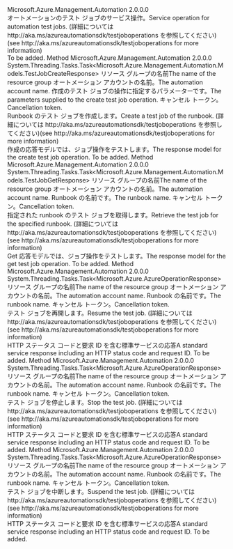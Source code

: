 <Type Name="ITestJobOperations" FullName="Microsoft.Azure.Management.Automation.ITestJobOperations">
  <TypeSignature Language="C#" Value="public interface ITestJobOperations" />
  <TypeSignature Language="ILAsm" Value=".class public interface auto ansi abstract ITestJobOperations" />
  <TypeSignature Language="DocId" Value="T:Microsoft.Azure.Management.Automation.ITestJobOperations" />
  <TypeSignature Language="VB.NET" Value="Public Interface ITestJobOperations" />
  <TypeSignature Language="F#" Value="type ITestJobOperations = interface" />
  <AssemblyInfo>
    <AssemblyName>Microsoft.Azure.Management.Automation</AssemblyName>
    <AssemblyVersion>2.0.0.0</AssemblyVersion>
  </AssemblyInfo>
  <Interfaces />
  <Docs>
    <summary>
            <span data-ttu-id="38b9a-101">オートメーションのテスト ジョブのサービス操作。</span><span class="sxs-lookup"><span data-stu-id="38b9a-101">Service operation for automation test jobs.</span></span>  <span data-ttu-id="38b9a-102">(詳細については http://aka.ms/azureautomationsdk/testjoboperations を参照してください)</span><span class="sxs-lookup"><span data-stu-id="38b9a-102">(see http://aka.ms/azureautomationsdk/testjoboperations for more information)</span></span>
            </summary>
    <remarks>To be added.</remarks>
  </Docs>
  <Members>
    <Member MemberName="CreateAsync">
      <MemberSignature Language="C#" Value="public System.Threading.Tasks.Task&lt;Microsoft.Azure.Management.Automation.Models.TestJobCreateResponse&gt; CreateAsync (string resourceGroupName, string automationAccount, Microsoft.Azure.Management.Automation.Models.TestJobCreateParameters parameters, System.Threading.CancellationToken cancellationToken);" />
      <MemberSignature Language="ILAsm" Value=".method public hidebysig newslot virtual instance class System.Threading.Tasks.Task`1&lt;class Microsoft.Azure.Management.Automation.Models.TestJobCreateResponse&gt; CreateAsync(string resourceGroupName, string automationAccount, class Microsoft.Azure.Management.Automation.Models.TestJobCreateParameters parameters, valuetype System.Threading.CancellationToken cancellationToken) cil managed" />
      <MemberSignature Language="DocId" Value="M:Microsoft.Azure.Management.Automation.ITestJobOperations.CreateAsync(System.String,System.String,Microsoft.Azure.Management.Automation.Models.TestJobCreateParameters,System.Threading.CancellationToken)" />
      <MemberSignature Language="F#" Value="abstract member CreateAsync : string * string * Microsoft.Azure.Management.Automation.Models.TestJobCreateParameters * System.Threading.CancellationToken -&gt; System.Threading.Tasks.Task&lt;Microsoft.Azure.Management.Automation.Models.TestJobCreateResponse&gt;" Usage="iTestJobOperations.CreateAsync (resourceGroupName, automationAccount, parameters, cancellationToken)" />
      <MemberType>Method</MemberType>
      <AssemblyInfo>
        <AssemblyName>Microsoft.Azure.Management.Automation</AssemblyName>
        <AssemblyVersion>2.0.0.0</AssemblyVersion>
      </AssemblyInfo>
      <ReturnValue>
        <ReturnType>System.Threading.Tasks.Task&lt;Microsoft.Azure.Management.Automation.Models.TestJobCreateResponse&gt;</ReturnType>
      </ReturnValue>
      <Parameters>
        <Parameter Name="resourceGroupName" Type="System.String" />
        <Parameter Name="automationAccount" Type="System.String" />
        <Parameter Name="parameters" Type="Microsoft.Azure.Management.Automation.Models.TestJobCreateParameters" />
        <Parameter Name="cancellationToken" Type="System.Threading.CancellationToken" />
      </Parameters>
      <Docs>
        <param name="resourceGroupName">
            <span data-ttu-id="38b9a-103">リソース グループの名前</span><span class="sxs-lookup"><span data-stu-id="38b9a-103">The name of the resource group</span></span>
            </param>
        <param name="automationAccount">
            <span data-ttu-id="38b9a-104">オートメーション アカウントの名前。</span><span class="sxs-lookup"><span data-stu-id="38b9a-104">The automation account name.</span></span>
            </param>
        <param name="parameters">
            <span data-ttu-id="38b9a-105">作成のテスト ジョブの操作に指定するパラメーターです。</span><span class="sxs-lookup"><span data-stu-id="38b9a-105">The parameters supplied to the create test job operation.</span></span>
            </param>
        <param name="cancellationToken">
            <span data-ttu-id="38b9a-106">キャンセル トークン。</span><span class="sxs-lookup"><span data-stu-id="38b9a-106">Cancellation token.</span></span>
            </param>
        <summary>
            <span data-ttu-id="38b9a-107">Runbook のテスト ジョブを作成します。</span><span class="sxs-lookup"><span data-stu-id="38b9a-107">Create a test job of the runbook.</span></span>  <span data-ttu-id="38b9a-108">(詳細については http://aka.ms/azureautomationsdk/testjoboperations を参照してください)</span><span class="sxs-lookup"><span data-stu-id="38b9a-108">(see http://aka.ms/azureautomationsdk/testjoboperations for more information)</span></span>
            </summary>
        <returns>
            <span data-ttu-id="38b9a-109">作成の応答モデルでは、ジョブ操作をテストします。</span><span class="sxs-lookup"><span data-stu-id="38b9a-109">The response model for the create test job operation.</span></span>
            </returns>
        <remarks>To be added.</remarks>
      </Docs>
    </Member>
    <Member MemberName="GetAsync">
      <MemberSignature Language="C#" Value="public System.Threading.Tasks.Task&lt;Microsoft.Azure.Management.Automation.Models.TestJobGetResponse&gt; GetAsync (string resourceGroupName, string automationAccount, string runbookName, System.Threading.CancellationToken cancellationToken);" />
      <MemberSignature Language="ILAsm" Value=".method public hidebysig newslot virtual instance class System.Threading.Tasks.Task`1&lt;class Microsoft.Azure.Management.Automation.Models.TestJobGetResponse&gt; GetAsync(string resourceGroupName, string automationAccount, string runbookName, valuetype System.Threading.CancellationToken cancellationToken) cil managed" />
      <MemberSignature Language="DocId" Value="M:Microsoft.Azure.Management.Automation.ITestJobOperations.GetAsync(System.String,System.String,System.String,System.Threading.CancellationToken)" />
      <MemberSignature Language="F#" Value="abstract member GetAsync : string * string * string * System.Threading.CancellationToken -&gt; System.Threading.Tasks.Task&lt;Microsoft.Azure.Management.Automation.Models.TestJobGetResponse&gt;" Usage="iTestJobOperations.GetAsync (resourceGroupName, automationAccount, runbookName, cancellationToken)" />
      <MemberType>Method</MemberType>
      <AssemblyInfo>
        <AssemblyName>Microsoft.Azure.Management.Automation</AssemblyName>
        <AssemblyVersion>2.0.0.0</AssemblyVersion>
      </AssemblyInfo>
      <ReturnValue>
        <ReturnType>System.Threading.Tasks.Task&lt;Microsoft.Azure.Management.Automation.Models.TestJobGetResponse&gt;</ReturnType>
      </ReturnValue>
      <Parameters>
        <Parameter Name="resourceGroupName" Type="System.String" />
        <Parameter Name="automationAccount" Type="System.String" />
        <Parameter Name="runbookName" Type="System.String" />
        <Parameter Name="cancellationToken" Type="System.Threading.CancellationToken" />
      </Parameters>
      <Docs>
        <param name="resourceGroupName">
            <span data-ttu-id="38b9a-110">リソース グループの名前</span><span class="sxs-lookup"><span data-stu-id="38b9a-110">The name of the resource group</span></span>
            </param>
        <param name="automationAccount">
            <span data-ttu-id="38b9a-111">オートメーション アカウントの名前。</span><span class="sxs-lookup"><span data-stu-id="38b9a-111">The automation account name.</span></span>
            </param>
        <param name="runbookName">
            <span data-ttu-id="38b9a-112">Runbook の名前です。</span><span class="sxs-lookup"><span data-stu-id="38b9a-112">The runbook name.</span></span>
            </param>
        <param name="cancellationToken">
            <span data-ttu-id="38b9a-113">キャンセル トークン。</span><span class="sxs-lookup"><span data-stu-id="38b9a-113">Cancellation token.</span></span>
            </param>
        <summary>
            <span data-ttu-id="38b9a-114">指定された runbook のテスト ジョブを取得します。</span><span class="sxs-lookup"><span data-stu-id="38b9a-114">Retrieve the test job for the specified runbook.</span></span>  <span data-ttu-id="38b9a-115">(詳細については http://aka.ms/azureautomationsdk/testjoboperations を参照してください)</span><span class="sxs-lookup"><span data-stu-id="38b9a-115">(see http://aka.ms/azureautomationsdk/testjoboperations for more information)</span></span>
            </summary>
        <returns>
            <span data-ttu-id="38b9a-116">Get 応答モデルでは、ジョブ操作をテストします。</span><span class="sxs-lookup"><span data-stu-id="38b9a-116">The response model for the get test job operation.</span></span>
            </returns>
        <remarks>To be added.</remarks>
      </Docs>
    </Member>
    <Member MemberName="ResumeAsync">
      <MemberSignature Language="C#" Value="public System.Threading.Tasks.Task&lt;Microsoft.Azure.AzureOperationResponse&gt; ResumeAsync (string resourceGroupName, string automationAccount, string runbookName, System.Threading.CancellationToken cancellationToken);" />
      <MemberSignature Language="ILAsm" Value=".method public hidebysig newslot virtual instance class System.Threading.Tasks.Task`1&lt;class Microsoft.Azure.AzureOperationResponse&gt; ResumeAsync(string resourceGroupName, string automationAccount, string runbookName, valuetype System.Threading.CancellationToken cancellationToken) cil managed" />
      <MemberSignature Language="DocId" Value="M:Microsoft.Azure.Management.Automation.ITestJobOperations.ResumeAsync(System.String,System.String,System.String,System.Threading.CancellationToken)" />
      <MemberSignature Language="F#" Value="abstract member ResumeAsync : string * string * string * System.Threading.CancellationToken -&gt; System.Threading.Tasks.Task&lt;Microsoft.Azure.AzureOperationResponse&gt;" Usage="iTestJobOperations.ResumeAsync (resourceGroupName, automationAccount, runbookName, cancellationToken)" />
      <MemberType>Method</MemberType>
      <AssemblyInfo>
        <AssemblyName>Microsoft.Azure.Management.Automation</AssemblyName>
        <AssemblyVersion>2.0.0.0</AssemblyVersion>
      </AssemblyInfo>
      <ReturnValue>
        <ReturnType>System.Threading.Tasks.Task&lt;Microsoft.Azure.AzureOperationResponse&gt;</ReturnType>
      </ReturnValue>
      <Parameters>
        <Parameter Name="resourceGroupName" Type="System.String" />
        <Parameter Name="automationAccount" Type="System.String" />
        <Parameter Name="runbookName" Type="System.String" />
        <Parameter Name="cancellationToken" Type="System.Threading.CancellationToken" />
      </Parameters>
      <Docs>
        <param name="resourceGroupName">
            <span data-ttu-id="38b9a-117">リソース グループの名前</span><span class="sxs-lookup"><span data-stu-id="38b9a-117">The name of the resource group</span></span>
            </param>
        <param name="automationAccount">
            <span data-ttu-id="38b9a-118">オートメーション アカウントの名前。</span><span class="sxs-lookup"><span data-stu-id="38b9a-118">The automation account name.</span></span>
            </param>
        <param name="runbookName">
            <span data-ttu-id="38b9a-119">Runbook の名前です。</span><span class="sxs-lookup"><span data-stu-id="38b9a-119">The runbook name.</span></span>
            </param>
        <param name="cancellationToken">
            <span data-ttu-id="38b9a-120">キャンセル トークン。</span><span class="sxs-lookup"><span data-stu-id="38b9a-120">Cancellation token.</span></span>
            </param>
        <summary>
            <span data-ttu-id="38b9a-121">テスト ジョブを再開します。</span><span class="sxs-lookup"><span data-stu-id="38b9a-121">Resume the test job.</span></span>  <span data-ttu-id="38b9a-122">(詳細については http://aka.ms/azureautomationsdk/testjoboperations を参照してください)</span><span class="sxs-lookup"><span data-stu-id="38b9a-122">(see http://aka.ms/azureautomationsdk/testjoboperations for more information)</span></span>
            </summary>
        <returns>
            <span data-ttu-id="38b9a-123">HTTP ステータス コードと要求 ID を含む標準サービスの応答</span><span class="sxs-lookup"><span data-stu-id="38b9a-123">A standard service response including an HTTP status code and request ID.</span></span>
            </returns>
        <remarks>To be added.</remarks>
      </Docs>
    </Member>
    <Member MemberName="StopAsync">
      <MemberSignature Language="C#" Value="public System.Threading.Tasks.Task&lt;Microsoft.Azure.AzureOperationResponse&gt; StopAsync (string resourceGroupName, string automationAccount, string runbookName, System.Threading.CancellationToken cancellationToken);" />
      <MemberSignature Language="ILAsm" Value=".method public hidebysig newslot virtual instance class System.Threading.Tasks.Task`1&lt;class Microsoft.Azure.AzureOperationResponse&gt; StopAsync(string resourceGroupName, string automationAccount, string runbookName, valuetype System.Threading.CancellationToken cancellationToken) cil managed" />
      <MemberSignature Language="DocId" Value="M:Microsoft.Azure.Management.Automation.ITestJobOperations.StopAsync(System.String,System.String,System.String,System.Threading.CancellationToken)" />
      <MemberSignature Language="F#" Value="abstract member StopAsync : string * string * string * System.Threading.CancellationToken -&gt; System.Threading.Tasks.Task&lt;Microsoft.Azure.AzureOperationResponse&gt;" Usage="iTestJobOperations.StopAsync (resourceGroupName, automationAccount, runbookName, cancellationToken)" />
      <MemberType>Method</MemberType>
      <AssemblyInfo>
        <AssemblyName>Microsoft.Azure.Management.Automation</AssemblyName>
        <AssemblyVersion>2.0.0.0</AssemblyVersion>
      </AssemblyInfo>
      <ReturnValue>
        <ReturnType>System.Threading.Tasks.Task&lt;Microsoft.Azure.AzureOperationResponse&gt;</ReturnType>
      </ReturnValue>
      <Parameters>
        <Parameter Name="resourceGroupName" Type="System.String" />
        <Parameter Name="automationAccount" Type="System.String" />
        <Parameter Name="runbookName" Type="System.String" />
        <Parameter Name="cancellationToken" Type="System.Threading.CancellationToken" />
      </Parameters>
      <Docs>
        <param name="resourceGroupName">
            <span data-ttu-id="38b9a-124">リソース グループの名前</span><span class="sxs-lookup"><span data-stu-id="38b9a-124">The name of the resource group</span></span>
            </param>
        <param name="automationAccount">
            <span data-ttu-id="38b9a-125">オートメーション アカウントの名前。</span><span class="sxs-lookup"><span data-stu-id="38b9a-125">The automation account name.</span></span>
            </param>
        <param name="runbookName">
            <span data-ttu-id="38b9a-126">Runbook の名前です。</span><span class="sxs-lookup"><span data-stu-id="38b9a-126">The runbook name.</span></span>
            </param>
        <param name="cancellationToken">
            <span data-ttu-id="38b9a-127">キャンセル トークン。</span><span class="sxs-lookup"><span data-stu-id="38b9a-127">Cancellation token.</span></span>
            </param>
        <summary>
            <span data-ttu-id="38b9a-128">テスト ジョブを停止します。</span><span class="sxs-lookup"><span data-stu-id="38b9a-128">Stop the test job.</span></span>  <span data-ttu-id="38b9a-129">(詳細については http://aka.ms/azureautomationsdk/testjoboperations を参照してください)</span><span class="sxs-lookup"><span data-stu-id="38b9a-129">(see http://aka.ms/azureautomationsdk/testjoboperations for more information)</span></span>
            </summary>
        <returns>
            <span data-ttu-id="38b9a-130">HTTP ステータス コードと要求 ID を含む標準サービスの応答</span><span class="sxs-lookup"><span data-stu-id="38b9a-130">A standard service response including an HTTP status code and request ID.</span></span>
            </returns>
        <remarks>To be added.</remarks>
      </Docs>
    </Member>
    <Member MemberName="SuspendAsync">
      <MemberSignature Language="C#" Value="public System.Threading.Tasks.Task&lt;Microsoft.Azure.AzureOperationResponse&gt; SuspendAsync (string resourceGroupName, string automationAccount, string runbookName, System.Threading.CancellationToken cancellationToken);" />
      <MemberSignature Language="ILAsm" Value=".method public hidebysig newslot virtual instance class System.Threading.Tasks.Task`1&lt;class Microsoft.Azure.AzureOperationResponse&gt; SuspendAsync(string resourceGroupName, string automationAccount, string runbookName, valuetype System.Threading.CancellationToken cancellationToken) cil managed" />
      <MemberSignature Language="DocId" Value="M:Microsoft.Azure.Management.Automation.ITestJobOperations.SuspendAsync(System.String,System.String,System.String,System.Threading.CancellationToken)" />
      <MemberSignature Language="F#" Value="abstract member SuspendAsync : string * string * string * System.Threading.CancellationToken -&gt; System.Threading.Tasks.Task&lt;Microsoft.Azure.AzureOperationResponse&gt;" Usage="iTestJobOperations.SuspendAsync (resourceGroupName, automationAccount, runbookName, cancellationToken)" />
      <MemberType>Method</MemberType>
      <AssemblyInfo>
        <AssemblyName>Microsoft.Azure.Management.Automation</AssemblyName>
        <AssemblyVersion>2.0.0.0</AssemblyVersion>
      </AssemblyInfo>
      <ReturnValue>
        <ReturnType>System.Threading.Tasks.Task&lt;Microsoft.Azure.AzureOperationResponse&gt;</ReturnType>
      </ReturnValue>
      <Parameters>
        <Parameter Name="resourceGroupName" Type="System.String" />
        <Parameter Name="automationAccount" Type="System.String" />
        <Parameter Name="runbookName" Type="System.String" />
        <Parameter Name="cancellationToken" Type="System.Threading.CancellationToken" />
      </Parameters>
      <Docs>
        <param name="resourceGroupName">
            <span data-ttu-id="38b9a-131">リソース グループの名前</span><span class="sxs-lookup"><span data-stu-id="38b9a-131">The name of the resource group</span></span>
            </param>
        <param name="automationAccount">
            <span data-ttu-id="38b9a-132">オートメーション アカウントの名前。</span><span class="sxs-lookup"><span data-stu-id="38b9a-132">The automation account name.</span></span>
            </param>
        <param name="runbookName">
            <span data-ttu-id="38b9a-133">Runbook の名前です。</span><span class="sxs-lookup"><span data-stu-id="38b9a-133">The runbook name.</span></span>
            </param>
        <param name="cancellationToken">
            <span data-ttu-id="38b9a-134">キャンセル トークン。</span><span class="sxs-lookup"><span data-stu-id="38b9a-134">Cancellation token.</span></span>
            </param>
        <summary>
            <span data-ttu-id="38b9a-135">テスト ジョブを中断します。</span><span class="sxs-lookup"><span data-stu-id="38b9a-135">Suspend the test job.</span></span>  <span data-ttu-id="38b9a-136">(詳細については http://aka.ms/azureautomationsdk/testjoboperations を参照してください)</span><span class="sxs-lookup"><span data-stu-id="38b9a-136">(see http://aka.ms/azureautomationsdk/testjoboperations for more information)</span></span>
            </summary>
        <returns>
            <span data-ttu-id="38b9a-137">HTTP ステータス コードと要求 ID を含む標準サービスの応答</span><span class="sxs-lookup"><span data-stu-id="38b9a-137">A standard service response including an HTTP status code and request ID.</span></span>
            </returns>
        <remarks>To be added.</remarks>
      </Docs>
    </Member>
  </Members>
</Type>